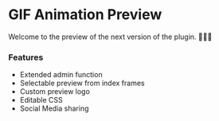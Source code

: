 # GIF Animation Preview

Welcome to the preview of the next version of the plugin. :construction::construction::construction:

### Features
* Extended admin function
* Selectable preview from index frames
* Custom preview logo
* Editable CSS
* Social Media sharing
